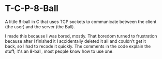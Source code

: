 # T-C-P-8-Ball
A little 8-ball in C that uses TCP sockets to communicate between the client (the user) and the server (the Ball).

I made this because I was bored, mostly. That boredom turned to frustration because after I finished it I accidentally
deleted it all and couldn't get it back, so I had to recode it quickly. The comments in the code explain the stuff;
it's an 8-ball, most people know how to use one.

